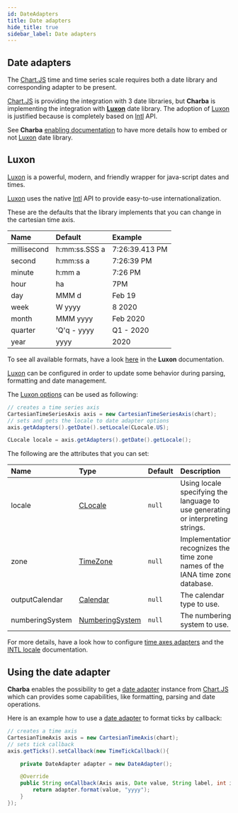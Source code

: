 ```yaml
---
id: DateAdapters
title: Date adapters
hide_title: true
sidebar_label: Date adapters
---
```

## Date adapters

The [Chart.JS](http://www.chartjs.org/) time and time series scale requires both a date library and corresponding adapter to be present.

[Chart.JS](http://www.chartjs.org/) is providing the integration with 3 date libraries, but **Charba** is implementing the integration with **[Luxon](https://moment.github.io/luxon/)** date library.
The adoption of [Luxon](https://moment.github.io/luxon/) is justified because is completely based on [Intl](https://developer.mozilla.org/en-US/docs/Web/JavaScript/Reference/Global_Objects/Intl) API.

See **Charba** [enabling documentation](./getting-started/GettingStarted#embedded-resources) to have more details how to embed or not [Luxon](https://moment.github.io/luxon/) date library.

## Luxon

[Luxon](https://moment.github.io/luxon/) is a powerful, modern, and friendly wrapper for java-script dates and times.

[Luxon](https://moment.github.io/luxon/) uses the native [Intl](https://developer.mozilla.org/en-US/docs/Web/JavaScript/Reference/Global_Objects/Intl) API to provide easy-to-use internationalization.

These are the defaults that the library implements that you can change in the cartesian time axis.

| Name | Default | Example
| :- | :- | :-
| millisecond | h:mm:ss.SSS a | 7:26:39.413 PM
| second | h:mm:ss a | 7:26:39 PM
| minute | h:mm a | 7:26 PM
| hour | ha | 7PM
| day | MMM d | Feb 19
| week | W yyyy | 8 2020
| month | MMM yyyy | Feb 2020
| quarter | 'Q'q - yyyy | Q1 - 2020
| year | yyyy | 2020

To see all available formats, have a look [here](https://moment.github.io/luxon/#/formatting?id=table-of-tokens) in the **Luxon** documentation.

[Luxon](https://moment.github.io/luxon/) can be configured in order to update some behavior during parsing, formatting and date management.

The [Luxon options](https://pepstock-org.github.io/Charba/5.6/org/pepstock/charba/client/adapters/DateAdapterOptions.html) can be used as following:

```java
// creates a time series axis 
CartesianTimeSeriesAxis axis = new CartesianTimeSeriesAxis(chart);
// sets and gets the locale to date adapter options
axis.getAdapters().getDate().setLocale(CLocale.US);

CLocale locale = axis.getAdapters().getDate().getLocale();
```

The following are the attributes that you can set:

| Name | Type | Default | Description
| :- | :- | :- | :-
| locale | [CLocale](https://pepstock-org.github.io/Charba/5.6/org/pepstock/charba/client/intl/CLocale.html) | `null` | Using locale specifying the language to use generating or interpreting strings.
| zone | [TimeZone](https://pepstock-org.github.io/Charba/5.6/org/pepstock/charba/client/intl/enums/TimeZone.html) | `null` | Implementation recognizes the time zone names of the IANA time zone database.
| outputCalendar | [Calendar](https://pepstock-org.github.io/Charba/5.6/org/pepstock/charba/client/intl/enums/Calendar.html) | `null` | The calendar type to use.
| numberingSystem | [NumberingSystem](https://pepstock-org.github.io/Charba/5.6/org/pepstock/charba/client/intl/enums/NumberingSystem.html) | `null` | The numbering system to use.

For more details, have a look how to configure [time axes adapters](./axes/CartesianTimeAxes#adapters) and the [INTL locale](./intl/Locale) documentation.

## Using the date adapter

**Charba** enables the possibility to get a [date adapter](https://pepstock-org.github.io/Charba/5.6/org/pepstock/charba/client/adapters/DateAdapter.html) instance from [Chart.JS](http://www.chartjs.org/) which can provides some capabilities, like formatting, parsing and date operations.

Here is an example how to use a [date adapter](https://pepstock-org.github.io/Charba/5.6/org/pepstock/charba/client/adapters/DateAdapter.html) to format ticks by callback:

```java
// creates a time axis 
CartesianTimeAxis axis = new CartesianTimeAxis(chart);
// sets tick callback
axis.getTicks().setCallback(new TimeTickCallback(){

	private DateAdapter adapter = new DateAdapter();

	@Override
	public String onCallback(Axis axis, Date value, String label, int index, List<TimeTickItem> values){
		return adapter.format(value, "yyyy");
	}
});
```
